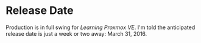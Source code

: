 Release Date
==============

Production is in full swing for *Learning Proxmox VE*. I'm told the anticipated release date is just a week or two away: March 31, 2016.
